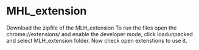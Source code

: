 # MHL_extension

Download the zipfile of the MLH_extension
To run the files open the chrome://extensions/ and enable the developer mode, click loadunpacked and select MLH_extension folder. Now check open extenstions to use it.
